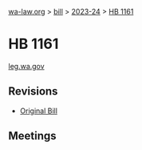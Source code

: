 [wa-law.org](/) > [bill](/bill/) > [2023-24](/bill/2023-24/) > [HB 1161](/bill/2023-24/hb/1161/)

# HB 1161
[leg.wa.gov](https://app.leg.wa.gov/billsummary?BillNumber=1161&Year=2023&Initiative=false)

## Revisions
* [Original Bill](1/)

## Meetings